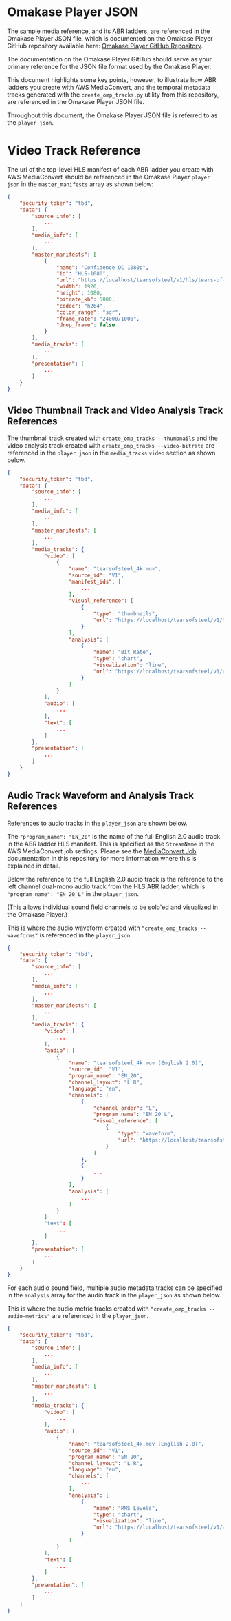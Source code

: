 # Omakase Player JSON

The sample media reference, and its ABR ladders, are referenced in the Omakase Player JSON file, which is documented
on the Omakase Player GitHub repository available
here: [Omakase Player GitHub Repository](http://github.com/byomakase/omakase-player).

The documentation on the Omakase Player GitHub should serve as your primary reference for the JSON file format used by
the Omakase Player.

This document highlights some key points, however, to illustrate how ABR ladders you create with AWS MediaConvert, and
the temporal metadata tracks generated with the `create_omp_tracks.py` utility from this repository, are referenced in
the Omakase Player JSON file.

Throughout this document, the Omakase Player JSON file is referred to as the `player json`.

# Video Track Reference

The url of the top-level HLS manifest of each ABR ladder you create with AWS MediaConvert should be referenced in the
Omakase
Player `player json` in the `master_manifests` array as shown below:

```json
{
    "security_token": "tbd",
    "data": {
        "source_info": [
            ...
        ],
        "media_info": [
            ...
        ],
        "master_manifests": [
            {
                "name": "Confidence QC 1080p",
                "id": "HLS-1080",
                "url": "https://localhost/tearsofsteel/v1/hls/tears-of-steel_sdr_1080p24_BITC/tears-of-steel.m3u8",
                "width": 1920,
                "height": 1080,
                "bitrate_kb": 5000,
                "codec": "h264",
                "color_range": "sdr",
                "frame_rate": "24000/1000",
                "drop_frame": false
            }
        ],
        "media_tracks": [
            ...
        ],
        "presentation": [
            ...
        ]
    }
}
```

## Video Thumbnail Track and Video Analysis Track References

The thumbnail track created with `create_omp_tracks --thumbnails` and the video analysis track
created with `create_omp_tracks --video-bitrate` are referenced in the `player json` in the `media_tracks` `video`
section as shown below.

```json
{
    "security_token": "tbd",
    "data": {
        "source_info": [
            ...
        ],
        "media_info": [
            ...
        ],
        "master_manifests": [
            ...
        ],
        "media_tracks": {
            "video": [
                {
                    "name": "tearsofsteel_4k.mov",
                    "source_id": "V1",
                    "manifest_ids": [
                        ...
                    ],
                    "visual_reference": [
                        {
                            "type": "thumbnails",
                            "url": "https://localhost/tearsofsteel/v1/thumbnails/thumbnails.vtt"
                        }
                    ],
                    "analysis": [
                        {
                            "name": "Bit Rate",
                            "type": "chart",
                            "visualization": "line",
                            "url": "https://localhost/tearsofsteel/v1/analysis/tearsofsteel_4k_2-SEC.vtt"
                        }
                    ]
                }
            ],
            "audio": [
                ...
            ],
            "text": [
                ...
            ]
        },
        "presentation": [
            ...
        ]
    }
}
```

## Audio Track Waveform and Analysis Track References

References to audio tracks in the `player_json` are shown below.

The `"program_name": "EN_20"` is the name of the full English 2.0 audio track in the ABR ladder HLS manifest. This is
specified as the `StreamName` in the AWS MediaConvert job settings. Please see the [MediaConvert
Job](/src/omakase_media_tools/docs/mediaconvert_job.md) documentation in this repository for more information where this
is explained in detail.

Below the reference to the full English 2.0 audio track is the reference to the left channel dual-mono audio track from
the HLS ABR ladder, which is `"program_name": "EN_20_L"` in the `player_json`.

(This allows individual sound field channels to be solo'ed and visualized in the Omakase Player.)

This is where the audio waveform created with `"create_omp_tracks --waveforms"` is referenced in the `player_json`.

```json
{
    "security_token": "tbd",
    "data": {
        "source_info": [
            ...
        ],
        "media_info": [
            ...
        ],
        "master_manifests": [
            ...
        ],
        "media_tracks": {
            "video": [
                ...
            ],
            "audio": [
                {
                    "name": "tearsofsteel_4k.mov (English 2.0)",
                    "source_id": "V1",
                    "program_name": "EN_20",
                    "channel_layout": "L R",
                    "language": "en",
                    "channels": [
                        {
                            "channel_order": "L",
                            "program_name": "EN_20_L",
                            "visual_reference": [
                                {
                                    "type": "waveform",
                                    "url": "https://localhost/tearsofsteel/v1/waveforms/tears-of-steel_EN_20_L.vtt"
                                }
                            ]
                        },
                        {
                            ...
                        }
                    ],
                    "analysis": [
                        ...
                    ]
                }
            ]
            "text": [
                ...
            ]
        },
        "presentation": [
            ...
        ]
    }
}
```

For each audio sound field, multiple audio metadata tracks can be specified in the `analysis` array for the audio track
in the `player_json` as shown below.

This is where the audio metric tracks created with `"create_omp_tracks --audio-metrics"` are referenced in the
`player_json`.

```json
{
    "security_token": "tbd",
    "data": {
        "source_info": [
            ...
        ],
        "media_info": [
            ...
        ],
        "master_manifests": [
            ...
        ],
        "media_tracks": {
            "video": [
                ...
            ],
            "audio": [
                {
                    "name": "tearsofsteel_4k.mov (English 2.0)",
                    "source_id": "V1",
                    "program_name": "EN_20",
                    "channel_layout": "L R",
                    "language": "en",
                    "channels": [
                        ...
                    ],
                    "analysis": [
                        {
                            "name": "RMS Levels",
                            "type": "chart",
                            "visualization": "line",
                            "url": "https://localhost/tearsofsteel/v1/analysis/tears-of-steel_sdr_BITC_EN_20_RMS_2-SEC.vtt"
                        }
                    ]
                }
            ],
            "text": [
                ...
            ]
        },
        "presentation": [
            ...
        ]
    }
}
```